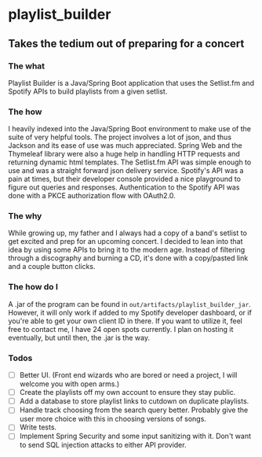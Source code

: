# playlist_builder  
## Takes the tedium out of preparing for a concert  
### The what  
Playlist Builder is a Java/Spring Boot application that uses the Setlist.fm and Spotify APIs to build playlists from a given setlist.  
### The how  
I heavily indexed into the Java/Spring Boot environment to make use of the suite of very helpful tools. The project involves a lot of json, and thus Jackson and its ease of use was much appreciated. Spring Web and the Thymeleaf library were also a huge help in handling HTTP requests and returning dynamic html templates. The Setlist.fm API was simple enough to use and was a straight forward json delivery service. Spotify's API was a pain at times, but their developer console provided a nice playground to figure out queries and responses. Authentication to the Spotify API was done with a PKCE authorization flow with OAuth2.0.  
### The why  
While growing up, my father and I always had a copy of a band's setlist to get excited and prep for an upcoming concert. I decided to lean into that idea by using some APIs to bring it to the modern age. Instead of filtering through a discography and burning a CD, it's done with a copy/pasted link and a couple button clicks.  
### The how do I
A .jar of the program can be found in ```out/artifacts/playlist_builder_jar```. However, it will only work if added to my Spotify developer dashboard, or if you're able to get your own client ID in there. If you want to utilize it, feel free to contact me, I have 24 open spots currently. I plan on hosting it eventually, but until then, the .jar is the way.  
### Todos  
- [ ] Better UI. (Front end wizards who are bored or need a project, I will welcome you with open arms.)  
- [ ] Create the playlists off my own account to ensure they stay public.  
- [ ] Add a database to store playlist links to cutdown on duplicate playlists.  
- [ ] Handle track choosing from the search query better. Probably give the user more choice with this in choosing versions of songs.  
- [ ] Write tests.  
- [ ] Implement Spring Security and some input sanitizing with it. Don't want to send SQL injection attacks to either API provider.
